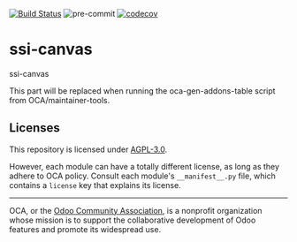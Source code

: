 [![Build Status](https://travis-ci.com/open-synergy/ssi-canvas.svg?branch=14.0)](https://travis-ci.com/open-synergy/ssi-canvas)
![pre-commit](https://github.com/open-synergy/ssi-canvas/actions/workflows/pre-commit.yml/badge.svg)
[![codecov](https://codecov.io/gh/open-synergy/ssi-canvas/branch/14.0/graph/badge.svg)](https://codecov.io/gh/open-synergy/ssi-canvas)

<!-- /!\ do not modify above this line -->

# ssi-canvas

ssi-canvas

<!-- /!\ do not modify below this line -->

<!-- prettier-ignore-start -->

[//]: # (addons)

This part will be replaced when running the oca-gen-addons-table script from OCA/maintainer-tools.

[//]: # (end addons)

<!-- prettier-ignore-end -->

## Licenses

This repository is licensed under [AGPL-3.0](LICENSE).

However, each module can have a totally different license, as long as they adhere to OCA
policy. Consult each module's `__manifest__.py` file, which contains a `license` key
that explains its license.

----

OCA, or the [Odoo Community Association](http://odoo-community.org/), is a nonprofit
organization whose mission is to support the collaborative development of Odoo features
and promote its widespread use.
